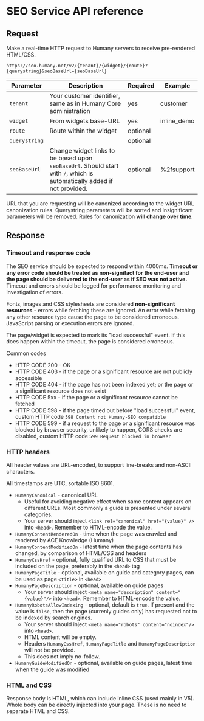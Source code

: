 # SEO Service API reference

## Request
Make a real-time HTTP request to Humany servers to receive pre-rendered HTML/CSS.

`https://seo.humany.net/v2/{tenant}/{widget}/{route}?{querystring}&seoBaseUrl={seoBaseUrl}`

Parameter | Description | Required | Example
--- | --- | --- | ---
`tenant` | Your customer identifier, same as in Humany Core administration | yes | customer
`widget` | From widgets base-URL | yes | inline_demo
`route` | Route within the widget | optional
`querystring` | | optional
`seoBaseUrl` | Change widget links to be based upon `seoBaseUrl`. Should start with `/`, which is automatically added if not provided. | optional | %2fsupport

URL that you are requesting will be canonized according to the widget URL canonization rules. Querystring parameters will be sorted and insignificant parameters will be removed. Rules for canonization **will change over time**.

## Response

### Timeout and response code
The SEO service should be expected to respond within 4000ms. **Timeout or any error code should be treated as non-signifact for the end-user and the page should be delivered to the end-user as if SEO was not active.** Timeout and errors should be logged for performance monitoring and investigation of errors.

Fonts, images and CSS stylesheets are considered **non-significant resources** - errors while fetching these are ignored. An error while fetching any other resource type cause the page to be considered erroneous. JavaScript parsing or execution errors are ignored.

The page/widget is expected to mark its "load successful" event. If this does happen within the timeout, the page is considered erroneous.

Common codes
- HTTP CODE 200 - OK
- HTTP CODE 403 - if the page or a significant resource are not publicly accessible
- HTTP CODE 404 - if the page has not been indexed yet; or the page or a significant resource does not exist
- HTTP CODE 5xx - if the page or a significant resource cannot be fetched
- HTTP CODE 598 - if the page timed out before "load successful" event, custom HTTP code `598 Content not Humany-SEO compatible`
- HTTP CODE 599 - if a request to the page or a significant resource was blocked by browser security, unlikely to happen, CORS checks are disabled, custom HTTP code `599 Request blocked in browser`

### HTTP headers
All header values are URL-encoded, to support line-breaks and non-ASCII characters.

All timestamps are UTC, sortable ISO 8601.

- `HumanyCanonical` - canonical URL
  - Useful for avoiding negative effect when same content appears on different URLs. Most commonly a guide is presented under several categories.
  - Your server should inject `<link rel="canonical" href="{value}" />` into `<head>`. Remember to HTML-encode the value.
- `HumanyContentRenderedOn` - time when the page was crawled and rendered by ACE Knowledge (Humany)
- `HumanyContentModifiedOn` - latest time when the page contents has changed, by comparison of HTML/CSS and headers
- `HumanyCssHref` - optional, fully qualified URL to CSS that must be included on the page, preferably in the `<head>` tag
- `HumanyPageTitle` - optional, available on guide and category pages, can be used as page `<title>` in `<head>`
- `HumanyPageDescription` - optional, available on guide pages
  - Your server should inject `<meta name="description" content="{value}"/>` into `<head>`. Remember to HTML-encode the value.
- `HumanyRobotsAllowIndexing` - optional, default is `true`. If present and the value is `false`, then the page (currenly guides only) has requested not to be indexed by search engines.
  - Your server should inject `<meta name="robots" content="noindex"/>` into `<head>`.
  - HTML content will be empty.
  - Headers `HumanyCssHref`, `HumanyPageTitle` and `HumanyPageDescription` will not be provided.
  - This does not imply no-follow.
- `HumanyGuideModifiedOn` - optional, available on guide pages, latest time when the guide was modified

### HTML and CSS
Response body is HTML, which can include inline CSS (used mainly in V5). Whole body can be directly injected into your page. These is no need to separate HTML and CSS.
